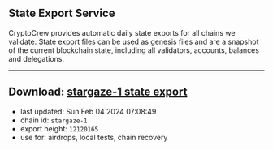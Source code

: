 ## State Export Service
CryptoCrew provides automatic daily state exports for all chains we validate. State export files can be used as genesis files and are a snapshot of the current blockchain state, including all validators, accounts, balances and delegations.

---
**Download: [stargaze-1 state export](https://dl.ccvalidators.com/SERVICE/stargaze/stargaze-1_export_12120165.json)**
---

- last updated: Sun Feb 04 2024 07:08:49
- chain id: `stargaze-1`
- export height: `12120165`
- use for: airdrops, local tests, chain recovery
